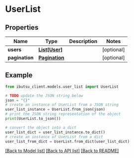 # UserList


## Properties

Name | Type | Description | Notes
------------ | ------------- | ------------- | -------------
**users** | [**List[User]**](User.md) |  | [optional] 
**pagination** | [**Pagination**](Pagination.md) |  | [optional] 

## Example

```python
from ibutsu_client.models.user_list import UserList

# TODO update the JSON string below
json = "{}"
# create an instance of UserList from a JSON string
user_list_instance = UserList.from_json(json)
# print the JSON string representation of the object
print(UserList.to_json())

# convert the object into a dict
user_list_dict = user_list_instance.to_dict()
# create an instance of UserList from a dict
user_list_from_dict = UserList.from_dict(user_list_dict)
```
[[Back to Model list]](../README.md#documentation-for-models) [[Back to API list]](../README.md#documentation-for-api-endpoints) [[Back to README]](../README.md)


